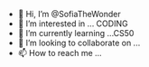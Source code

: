 - 👋 Hi, I’m @SofiaTheWonder
- 👀 I’m interested in ... CODING
- 🌱 I’m currently learning ...CS50
- 💞️ I’m looking to collaborate on ...
- 📫 How to reach me ...

<!---
SofiaTheWonder/SofiaTheWonder is a ✨ special ✨ repository because its `README.md` (this file) appears on your GitHub profile.
You can click the Preview link to take a look at your changes.
--->
